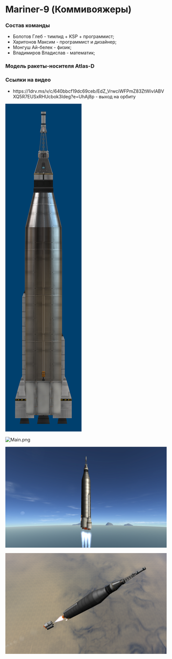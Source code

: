 <h1>Mariner-9 (Коммивояжеры)</h1>

<h3>Состав команды</h3>
<ul>
<li>Болотов Глеб - тимлид + KSP + программист;</li>
<li>Харитонов Максим - программист и дизайнер;</li>
<li>Монгуш Ай-белек - физик;</li>
<li>Владимиров Владислав - математик;</li>
</ul>

<h3>Модель ракеты-носителя Atlas-D</h3>

<h3>Ссылки на видео</h3>
<ul>
<li>https://1drv.ms/v/c/640bbcf19dc69ceb/EdZ_VrwciWFPmZ83ZtWivIABVXQ5R7EUSxRHUcbok3Ideg?e=UhAj8p - выход на орбиту</li>
</ul>

![image.png](https://github.com/butERRORfly/Mariner9/blob/master/images/image.png)

![Main.png](https://github.com/butERRORfly/Mariner9/blob/master/images/Main.png)

![Main2.png](https://github.com/butERRORfly/Mariner9/blob/master/images/Main2.png)

![Main3.png](https://github.com/butERRORfly/Mariner9/blob/master/images/Main3.png)
